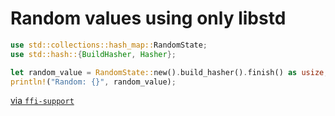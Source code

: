 # Random values using only libstd

```rust
use std::collections::hash_map::RandomState;
use std::hash::{BuildHasher, Hasher};

let random_value = RandomState::new().build_hasher().finish() as usize;
println!("Random: {}", random_value);
```

[via `ffi-support`](https://github.com/mozilla/ffi-support/blob/0fdc22a8dfe3731be5fd39b311e4e4885219e26c/src/handle_map.rs#L1065-L1069)
